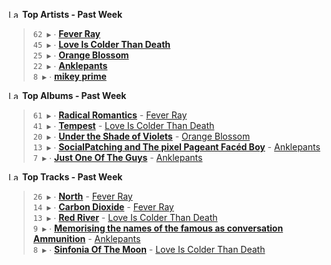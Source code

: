 <!--START_LASTFM_ARTISTS:{"period": "7day", "rows": 5}-->
<a href="https://last.fm" target="_blank"><img src="https://user-images.githubusercontent.com/17434202/215290617-e793598d-d7c9-428f-9975-156db1ba89cc.svg" alt="Last.fm Logo" width="18" height="13"/></a> **Top Artists - Past Week**

> `62 ▶️` ∙ **[Fever Ray](https://www.last.fm/music/Fever+Ray)**<br/>
> `45 ▶️` ∙ **[Love Is Colder Than Death](https://www.last.fm/music/Love+Is+Colder+Than+Death)**<br/>
> `25 ▶️` ∙ **[Orange Blossom](https://www.last.fm/music/Orange+Blossom)**<br/>
> `22 ▶️` ∙ **[Anklepants](https://www.last.fm/music/Anklepants)**<br/>
> `8 ▶️` ∙ **[mikey prime](https://www.last.fm/music/mikey+prime)**<br/>
<!--END_LASTFM_ARTISTS-->

<!--START_LASTFM_ALBUMS:{"period": "7day", "rows": 5}-->
<a href="https://last.fm" target="_blank"><img src="https://user-images.githubusercontent.com/17434202/215290617-e793598d-d7c9-428f-9975-156db1ba89cc.svg" alt="Last.fm Logo" width="18" height="13"/></a> **Top Albums - Past Week**

> `61 ▶️` ∙ **[Radical Romantics](https://www.last.fm/music/Fever+Ray/Radical+Romantics)** - [Fever Ray](https://www.last.fm/music/Fever+Ray)<br/>
> `41 ▶️` ∙ **[Tempest](https://www.last.fm/music/Love+Is+Colder+Than+Death/Tempest)** - [Love Is Colder Than Death](https://www.last.fm/music/Love+Is+Colder+Than+Death)<br/>
> `20 ▶️` ∙ **[Under the Shade of Violets](https://www.last.fm/music/Orange+Blossom/Under+the+Shade+of+Violets)** - [Orange Blossom](https://www.last.fm/music/Orange+Blossom)<br/>
> `13 ▶️` ∙ **[Social​ Patching​ ​and The pixel Pageant Facéd Boy](https://www.last.fm/music/Anklepants/Social%E2%80%8B+Patching%E2%80%8B+%E2%80%8Band+The+pixel+Pageant+Fac%C3%A9d+Boy)** - [Anklepants](https://www.last.fm/music/Anklepants)<br/>
> `7 ▶️` ∙ **[Just One Of The Guys](https://www.last.fm/music/Anklepants/Just+One+Of+The+Guys)** - [Anklepants](https://www.last.fm/music/Anklepants)<br/>
<!--END_LASTFM_ALBUMS-->

<!--START_LASTFM_TRACKS:{"period": "7day", "rows": 5}-->
<a href="https://last.fm" target="_blank"><img src="https://user-images.githubusercontent.com/17434202/215290617-e793598d-d7c9-428f-9975-156db1ba89cc.svg" alt="Last.fm Logo" width="18" height="13"/></a> **Top Tracks - Past Week**

> `26 ▶️` ∙ **[North](https://www.last.fm/music/Fever+Ray/_/North)** - [Fever Ray](https://www.last.fm/music/Fever+Ray)<br/>
> `14 ▶️` ∙ **[Carbon Dioxide](https://www.last.fm/music/Fever+Ray/_/Carbon+Dioxide)** - [Fever Ray](https://www.last.fm/music/Fever+Ray)<br/>
> `13 ▶️` ∙ **[Red River](https://www.last.fm/music/Love+Is+Colder+Than+Death/_/Red+River)** - [Love Is Colder Than Death](https://www.last.fm/music/Love+Is+Colder+Than+Death)<br/>
> `9 ▶️` ∙ **[Memorising the names of the famous as conversation Ammunition](https://www.last.fm/music/Anklepants/_/Memorising+the+names+of+the+famous+as+conversation+Ammunition)** - [Anklepants](https://www.last.fm/music/Anklepants)<br/>
> `8 ▶️` ∙ **[Sinfonia Of The Moon](https://www.last.fm/music/Love+Is+Colder+Than+Death/_/Sinfonia+Of+The+Moon)** - [Love Is Colder Than Death](https://www.last.fm/music/Love+Is+Colder+Than+Death)<br/>
<!--END_LASTFM_TRACKS-->